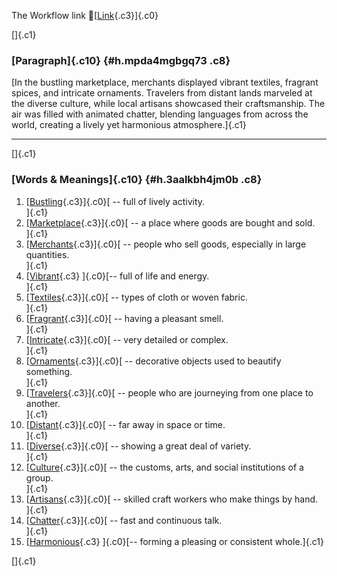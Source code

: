 The Workflow link
👏[[Link](https://www.google.com/url?q=http://www.google.com&sa=D&source=editors&ust=1756412255394000&usg=AOvVaw2nQLBJ7siYEmdvyXVMtZ0L){.c3}]{.c0}

[]{.c1}

### [Paragraph]{.c10} {#h.mpda4mgbgq73 .c8}

[In the bustling marketplace, merchants displayed vibrant textiles,
fragrant spices, and intricate ornaments. Travelers from distant lands
marveled at the diverse culture, while local artisans showcased their
craftsmanship. The air was filled with animated chatter, blending
languages from across the world, creating a lively yet harmonious
atmosphere.]{.c1}

------------------------------------------------------------------------

[]{.c1}

### [Words & Meanings]{.c10} {#h.3aalkbh4jm0b .c8}

1.  [[Bustling](https://www.google.com/url?q=http://www.google.com&sa=D&source=editors&ust=1756412255394637&usg=AOvVaw1xMifPI6K-cx-yF_GVRd1H){.c3}]{.c0}[ --
    full of lively activity.\
    ]{.c1}
2.  [[Marketplace](https://www.google.com/url?q=http://www.google.com&sa=D&source=editors&ust=1756412255394771&usg=AOvVaw3XOzxG1SSKHDXgkdGJ47-W){.c3}]{.c0}[ --
    a place where goods are bought and sold.\
    ]{.c1}
3.  [[Merchants](https://www.google.com/url?q=http://www.google.com&sa=D&source=editors&ust=1756412255394886&usg=AOvVaw26FBiub6LxtlGX41aDHL5G){.c3}]{.c0}[ --
    people who sell goods, especially in large quantities.\
    ]{.c1}
4.  [[Vibrant](https://www.google.com/url?q=http://www.google.com&sa=D&source=editors&ust=1756412255395012&usg=AOvVaw3XiWWf8lxadNAEWzStOxsp){.c3}
    ]{.c0}[-- full of life and energy.\
    ]{.c1}
5.  [[Textiles](https://www.google.com/url?q=http://www.google.com&sa=D&source=editors&ust=1756412255395116&usg=AOvVaw2xboOBEfeSj5LKEHfmUj5F){.c3}]{.c0}[ --
    types of cloth or woven fabric.\
    ]{.c1}
6.  [[Fragrant](https://www.google.com/url?q=http://www.google.com&sa=D&source=editors&ust=1756412255395221&usg=AOvVaw2O49SKxZ4jGcy6sidPgjqP){.c3}]{.c0}[ --
    having a pleasant smell.\
    ]{.c1}
7.  [[Intricate](https://www.google.com/url?q=http://www.google.com&sa=D&source=editors&ust=1756412255395333&usg=AOvVaw3W-tXT30yT9H7ijXa9RQya){.c3}]{.c0}[ --
    very detailed or complex.\
    ]{.c1}
8.  [[Ornaments](https://www.google.com/url?q=http://www.google.com&sa=D&source=editors&ust=1756412255395484&usg=AOvVaw0Z3dRrrDEm5n290iiZ_6E1){.c3}]{.c0}[ --
    decorative objects used to beautify something.\
    ]{.c1}
9.  [[Travelers](https://www.google.com/url?q=http://www.google.com&sa=D&source=editors&ust=1756412255395604&usg=AOvVaw3HSctoZ_yiP4eBKfU_kSlM){.c3}]{.c0}[ --
    people who are journeying from one place to another.\
    ]{.c1}
10. [[Distant](https://www.google.com/url?q=http://www.google.com&sa=D&source=editors&ust=1756412255395729&usg=AOvVaw39jdU79ghKLcUWUKII1C0P){.c3}]{.c0}[ --
    far away in space or time.\
    ]{.c1}
11. [[Diverse](https://www.google.com/url?q=http://www.google.com&sa=D&source=editors&ust=1756412255395829&usg=AOvVaw1a5lPGsJ0VLPUxp8IT8DLH){.c3}]{.c0}[ --
    showing a great deal of variety.\
    ]{.c1}
12. [[Culture](https://www.google.com/url?q=http://www.google.com&sa=D&source=editors&ust=1756412255395933&usg=AOvVaw1vCTAqLdI2wa-_ARhOFy7A){.c3}]{.c0}[ --
    the customs, arts, and social institutions of a group.\
    ]{.c1}
13. [[Artisans](https://www.google.com/url?q=http://www.google.com&sa=D&source=editors&ust=1756412255396054&usg=AOvVaw3pgAOdVRVSYgp3MFH1G8FZ){.c3}]{.c0}[ --
    skilled craft workers who make things by hand.\
    ]{.c1}
14. [[Chatter](https://www.google.com/url?q=http://www.google.com&sa=D&source=editors&ust=1756412255396175&usg=AOvVaw01PBjmVdQ2tYsHBU1jctWQ){.c3}]{.c0}[ --
    fast and continuous talk.\
    ]{.c1}
15. [[Harmonious](https://www.google.com/url?q=http://www.google.com&sa=D&source=editors&ust=1756412255396284&usg=AOvVaw1rzuQWORZRWDe-M1u58AbE){.c3}
    ]{.c0}[-- forming a pleasing or consistent whole.]{.c1}

[]{.c1}
